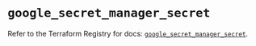 # `google_secret_manager_secret`

Refer to the Terraform Registry for docs: [`google_secret_manager_secret`](https://registry.terraform.io/providers/hashicorp/google/4.85.0/docs/resources/secret_manager_secret).
